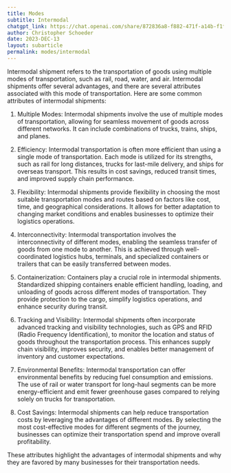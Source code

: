```yaml
---
title: Modes
subtitle: Intermodal
chatgpt_link: https://chat.openai.com/share/872836a8-f882-471f-a14b-f1f31b281af7
author: Christopher Schoeder
date: 2023-DEC-13
layout: subarticle
permalink: modes/intermodal
---
```


Intermodal shipment refers to the transportation of goods using multiple modes of transportation, such as rail, road, water, and air. Intermodal shipments offer several advantages, and there are several attributes associated with this mode of transportation. Here are some common attributes of intermodal shipments:

1. Multiple Modes: Intermodal shipments involve the use of multiple modes of transportation, allowing for seamless movement of goods across different networks. It can include combinations of trucks, trains, ships, and planes.

2. Efficiency: Intermodal transportation is often more efficient than using a single mode of transportation. Each mode is utilized for its strengths, such as rail for long distances, trucks for last-mile delivery, and ships for overseas transport. This results in cost savings, reduced transit times, and improved supply chain performance.

3. Flexibility: Intermodal shipments provide flexibility in choosing the most suitable transportation modes and routes based on factors like cost, time, and geographical considerations. It allows for better adaptation to changing market conditions and enables businesses to optimize their logistics operations.

4. Interconnectivity: Intermodal transportation involves the interconnectivity of different modes, enabling the seamless transfer of goods from one mode to another. This is achieved through well-coordinated logistics hubs, terminals, and specialized containers or trailers that can be easily transferred between modes.

5. Containerization: Containers play a crucial role in intermodal shipments. Standardized shipping containers enable efficient handling, loading, and unloading of goods across different modes of transportation. They provide protection to the cargo, simplify logistics operations, and enhance security during transit.

6. Tracking and Visibility: Intermodal shipments often incorporate advanced tracking and visibility technologies, such as GPS and RFID (Radio Frequency Identification), to monitor the location and status of goods throughout the transportation process. This enhances supply chain visibility, improves security, and enables better management of inventory and customer expectations.

7. Environmental Benefits: Intermodal transportation can offer environmental benefits by reducing fuel consumption and emissions. The use of rail or water transport for long-haul segments can be more energy-efficient and emit fewer greenhouse gases compared to relying solely on trucks for transportation.

8. Cost Savings: Intermodal shipments can help reduce transportation costs by leveraging the advantages of different modes. By selecting the most cost-effective modes for different segments of the journey, businesses can optimize their transportation spend and improve overall profitability.

These attributes highlight the advantages of intermodal shipments and why they are favored by many businesses for their transportation needs.
